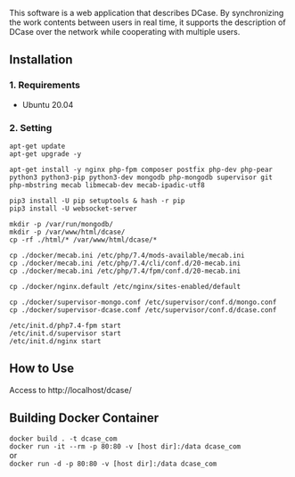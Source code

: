 This software is a web application that describes DCase.
By synchronizing the work contents between users in real time, it supports the description of DCase over the network while cooperating with multiple users.

## Installation
### 1. Requirements
* Ubuntu 20.04

### 2. Setting
`apt-get update`  
`apt-get upgrade -y`  

`apt-get install -y nginx php-fpm composer postfix php-dev php-pear python3 python3-pip python3-dev mongodb php-mongodb supervisor git php-mbstring mecab libmecab-dev mecab-ipadic-utf8`  

`pip3 install -U pip setuptools & hash -r pip`  
`pip3 install -U websocket-server`

`mkdir -p /var/run/mongodb/`  
`mkdir -p /var/www/html/dcase/`  
`cp -rf ./html/* /var/www/html/dcase/*`  

`cp ./docker/mecab.ini /etc/php/7.4/mods-available/mecab.ini`  
`cp ./docker/mecab.ini /etc/php/7.4/cli/conf.d/20-mecab.ini`  
`cp ./docker/mecab.ini /etc/php/7.4/fpm/conf.d/20-mecab.ini`  

`cp ./docker/nginx.default /etc/nginx/sites-enabled/default` 

`cp ./docker/supervisor-mongo.conf /etc/supervisor/conf.d/mongo.conf`  
`cp ./docker/supervisor-dcase.conf /etc/supervisor/conf.d/dcase.conf`  

`/etc/init.d/php7.4-fpm start`  
`/etc/init.d/supervisor start`  
`/etc/init.d/nginx start`  


## How to Use
Access to http://localhost/dcase/

## Building Docker Container
`docker build . -t dcase_com`  
`docker run -it --rm -p 80:80 -v [host dir]:/data dcase_com`  
or  
`docker run -d -p 80:80 -v [host dir]:/data dcase_com`  